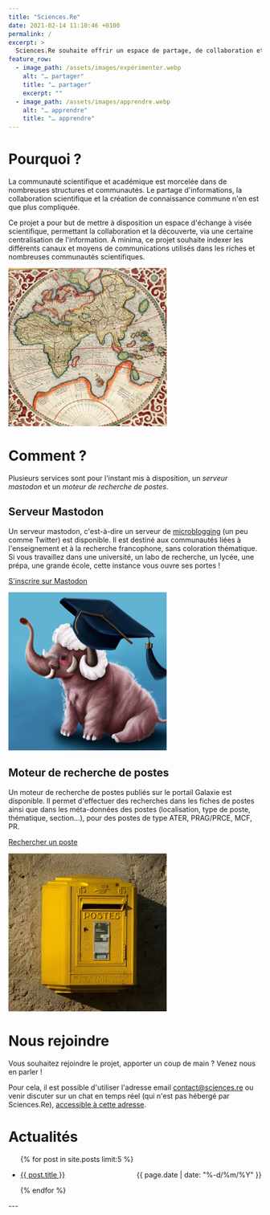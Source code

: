 ```yaml
---
title: "Sciences.Re"
date: 2021-02-14 11:10:46 +0100
permalink: /
excerpt: >
  Sciences.Re souhaite offrir un espace de partage, de collaboration et de discussion en ligne pour la communauté scientifique francophone. 
feature_row:
  - image_path: /assets/images/expérimenter.webp
    alt: "… partager"
    title: "… partager"
    excerpt: ""
  - image_path: /assets/images/apprendre.webp
    alt: "… apprendre"
    title: "… apprendre"
---
```


# Pourquoi ?

 <div class="wrapper-custom">
  <div class="content">
    <p>La communauté scientifique et académique est morcelée dans de nombreuses structures et communautés. Le partage d'informations, la collaboration scientifique et la création de connaissance commune n'en est que plus compliquée.</p>
    <p>Ce projet a pour but de mettre à disposition un espace d'échange à visée scientifique, permettant la collaboration et la découverte, via une certaine centralisation de l'information. À minima, ce projet souhaite indexer les différents canaux et moyens de communications utilisés dans les riches et nombreuses communautés scientifiques.</p>
  </div>
  <div class="image">
    <img src="/assets/images/atlas.webp" height="315" width="315"/>
  </div>
</div> 

# Comment ?

Plusieurs services sont pour l'instant mis à disposition, un *serveur mastodon* et un *moteur de recherche de postes*.

<!--

## Wiki

 <div class="wrapper-custom">
  <div class="content">
    <p>
      Le wiki est un espace de documentation vivant, et peut être modifié par toute personne possédant un compte sur la plateforme pour ajouter, modifier, mettre à jour son contenu. Son but est de servir de base de connaissances, maintenue à jour dans la durée, listant par exemple les différentes mailing-lists utilisées dans les différentes communautés.
    </p>
    <p>
      L'ensemble du wiki est public, et l'édition <em>anonyme</em> est elle aussi possible, si vous ne souhaitez pas vous créer un compte sur la plateforme.
    </p>
    <p>
      <a class="btn btn--info" href="https://wiki.sciences.re/">Explorer le wiki</a>
    </p>
  </div>
  <div class="image">
    <img src="/assets/images/puzzle.webp" height="315" width="315" class="align-right"/>
  </div>
</div> 


## Forum

 <div class="wrapper-custom">
  <div class="content">
    <p>
      Le forum est un espace de discussion et d'échange, asynchrone, permettant de partager des informations d'une manière analogue au fonctionnement d'une liste de diffusion ou d'une liste de discussion. Il permet cependant d'ajouter images, code, formules mathématiques, supporte la modifications de messages et la mise en place d'étiquettes permettant de mieux organiser l'information. À ce titre, il est très supérieur au fonctionnement de listes de discussion ou de diffusion classiques.
    </p>
    <p>
      <a class="btn btn--info" href="https://forum.sciences.re/">Explorer le forum</a>
    </p>
  </div>
  <div class="image">
    <img src="/assets/images/sciences.webp" height="315" width="315" class="align-right"/>
  </div>
</div> 


## Chat

 <div class="wrapper-custom">
  <div class="content">
    <p>
      Le chat est un espace de discussion et d'échange <b>synchrone</b> permettant de converser en direct, en groupes publics (canaux thématiques) ou privés. Il supporte l'envoi de médias (documents, images, code, formules), supporte la modifications de messages, et des fonctionnalités de vidéo-conférence à sont intégrées.
    </p>
    <p>
      <a class="btn btn--info" href="https://chat.sciences.re/">Utiliser le chat</a>
    </p>
  </div>
  <div class="image">
    <img src="/assets/images/chat.webp" height="315" width="315" class="align-right"/>
    <p class="align-right small">Illustration: Molly Fuller Abbott <a href="https://creativecommons.org/licenses/by-sa/4.0">CC BY-SA 4.0 </a></p>
  </div>
</div> -->

## Serveur Mastodon

 <div class="wrapper-custom">
  <div class="content">
    <p>
      Un serveur mastodon, c'est-à-dire un serveur de <a href="https://fr.wikipedia.org/wiki/Microblog">microblogging</a> (un peu comme Twitter) est disponible. Il est destiné aux communautés liées à l'enseignement et à la recherche francophone, sans coloration thématique. Si vous travaillez dans une université, un labo de recherche, un lycée, une prépa, une grande école, cette instance vous ouvre ses portes !
    </p>
    <p>
      <a class="btn btn--info" href="https://social.sciences.re/">S'inscrire sur Mastodon</a>
    </p>
  </div>
  <div class="image">
    <img src="/assets/images/mastodon.webp" height="315" width="315" class="align-right"/>
  </div>
</div> 


## Moteur de recherche de postes

 <div class="wrapper-custom">
  <div class="content">
    <p>
      Un moteur de recherche de postes publiés sur le portail Galaxie est disponible. Il permet d'effectuer des recherches dans les fiches de postes ainsi que dans les méta-données des postes (localisation, type de poste, thématique, section…), pour des postes de type ATER, PRAG/PRCE, MCF, PR.
    </p>
    <p>
      <a class="btn btn--info" href="https://sciences.re/postes/">Rechercher un poste</a>
    </p>
  </div>
  <div class="image">
    <img src="/assets/images/postes.webp" height="315" width="315" class="align-right"/>
  </div>
</div> 

<!-- ## Inscription

La connexion aux différents services se fait par le biais d'un système d'authentification centralisée et d'un compte unique.

<a class="btn btn--info" href="https://auth.sciences.re/auth/realms/master/account">Inscription / Connexion</a> -->

# Nous rejoindre

Vous souhaitez rejoindre le projet, apporter un coup de main ? Venez nous en parler !

Pour cela, il est possible d'utiliser l'adresse email [contact@sciences.re](mailto:contact@sciences.re) ou venir discuter sur un chat en temps réel (qui n'est pas hébergé par Sciences.Re), [accessible à cette adresse](https://kiwiirc.com/nextclient/irc.ulminfo.fr:+6666/#sciences.re).

# Actualités

<ul>
  {% for post in site.posts limit:5 %}
  <li>
  <p style="text-align:left;">
     <a href="{{ post.url | absolute_url }}"> {{ post.title }} </a> 
      <span style="float:right;">
        {{ page.date | date: "%-d/%m/%Y" }}
      </span>
  </p>
  </li>
  {% endfor %}
</ul>
---

